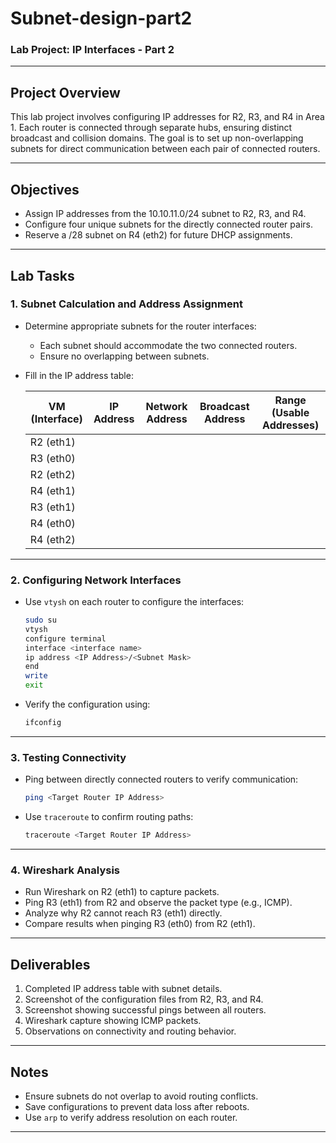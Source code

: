 # Subnet-design-part2
### Lab Project: IP Interfaces - Part 2

---

## Project Overview
This lab project involves configuring IP addresses for R2, R3, and R4 in Area 1. Each router is connected through separate hubs, ensuring distinct broadcast and collision domains. The goal is to set up non-overlapping subnets for direct communication between each pair of connected routers.

---

## Objectives
- Assign IP addresses from the 10.10.11.0/24 subnet to R2, R3, and R4.
- Configure four unique subnets for the directly connected router pairs.
- Reserve a /28 subnet on R4 (eth2) for future DHCP assignments.

---

## Lab Tasks

### 1. **Subnet Calculation and Address Assignment**
   - Determine appropriate subnets for the router interfaces:
     - Each subnet should accommodate the two connected routers.
     - Ensure no overlapping between subnets.
   - Fill in the IP address table:

     | VM (Interface) | IP Address | Network Address | Broadcast Address | Range (Usable Addresses) |
     |----------------|------------|-----------------|-------------------|--------------------------|
     | R2 (eth1)      |            |                 |                   |                          |
     | R3 (eth0)      |            |                 |                   |                          |
     | R2 (eth2)      |            |                 |                   |                          |
     | R4 (eth1)      |            |                 |                   |                          |
     | R3 (eth1)      |            |                 |                   |                          |
     | R4 (eth0)      |            |                 |                   |                          |
     | R4 (eth2)      |            |                 |                   |                          |

---

### 2. **Configuring Network Interfaces**
   - Use `vtysh` on each router to configure the interfaces:
     ```bash
     sudo su
     vtysh
     configure terminal
     interface <interface name>
     ip address <IP Address>/<Subnet Mask>
     end
     write
     exit
     ```
   - Verify the configuration using:
     ```bash
     ifconfig
     ```

---

### 3. **Testing Connectivity**
   - Ping between directly connected routers to verify communication:
     ```bash
     ping <Target Router IP Address>
     ```
   - Use `traceroute` to confirm routing paths:
     ```bash
     traceroute <Target Router IP Address>
     ```

---

### 4. **Wireshark Analysis**
   - Run Wireshark on R2 (eth1) to capture packets.
   - Ping R3 (eth1) from R2 and observe the packet type (e.g., ICMP).
   - Analyze why R2 cannot reach R3 (eth1) directly.
   - Compare results when pinging R3 (eth0) from R2 (eth1).

---

## Deliverables
1. Completed IP address table with subnet details.
2. Screenshot of the configuration files from R2, R3, and R4.
3. Screenshot showing successful pings between all routers.
4. Wireshark capture showing ICMP packets.
5. Observations on connectivity and routing behavior.

---

## Notes
- Ensure subnets do not overlap to avoid routing conflicts.
- Save configurations to prevent data loss after reboots.
- Use `arp` to verify address resolution on each router.

---

